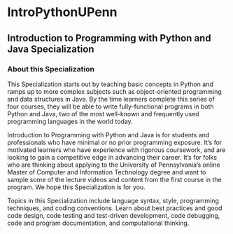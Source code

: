 # IntroPythonUPenn
## Introduction to Programming with Python and Java Specialization

### About this Specialization


This Specialization starts out by teaching basic concepts in Python and ramps up to more complex subjects such as object-oriented programming and data structures in Java. By the time learners complete this series of four courses, they will be able to write fully-functional programs in both Python and Java, two of the most well-known and frequently used programming languages in the world today.

Introduction to Programming with Python and Java is for students and professionals who have minimal or no prior programming exposure. It’s for motivated learners who have experience with rigorous coursework, and are looking to gain a competitive edge in advancing their career.  It’s for folks who are thinking about applying to the University of Pennsylvania’s online Master of Computer and Information Technology degree and want to sample some of the lecture videos and content from the first course in the program. We hope this Specialization is for you.

Topics in this Specialization include language syntax, style, programming techniques, and coding conventions. Learn about best practices and good code design, code testing and test-driven development, code debugging, code and program documentation, and computational thinking.
